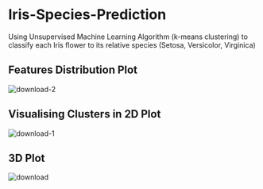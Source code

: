 # Iris-Species-Prediction
Using Unsupervised Machine Learning Algorithm (k-means clustering) to classify each Iris flower to its relative species (Setosa,  Versicolor, Virginica)

## Features Distribution Plot

![download-2](https://user-images.githubusercontent.com/72843601/186578830-5d6c1aa2-8bf0-4b82-a8b8-0156104e60c4.png)


## Visualising Clusters in 2D Plot

![download-1](https://user-images.githubusercontent.com/72843601/186578597-466dd815-d2d3-4ebe-9b2a-00d89f97fcbf.png)

## 3D Plot

![download](https://user-images.githubusercontent.com/72843601/186578612-afc2e2ba-daed-4c3b-bbf0-6d4cd8a58429.png)
